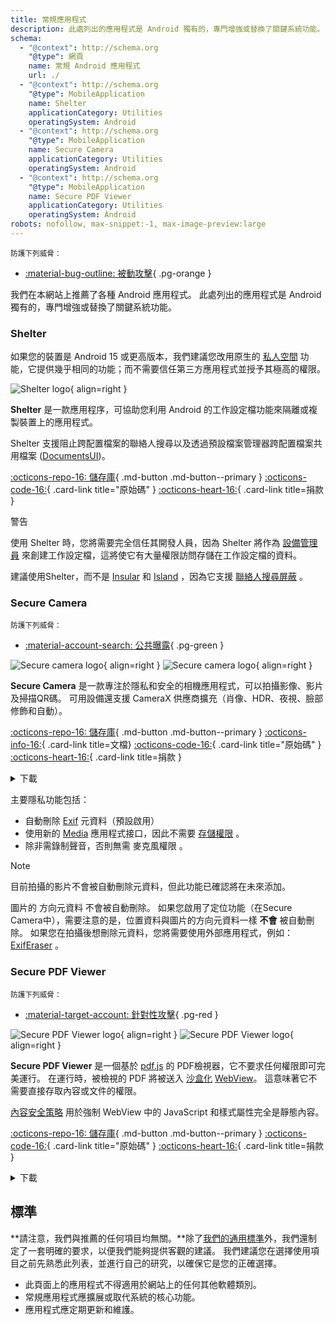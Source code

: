```yaml
---
title: 常規應用程式
description: 此處列出的應用程式是 Android 獨有的，專門增強或替換了關鍵系統功能。
schema:
  - "@context": http://schema.org
    "@type": 網頁
    name: 常規 Android 應用程式
    url: ./
  - "@context": http://schema.org
    "@type": MobileApplication
    name: Shelter
    applicationCategory: Utilities
    operatingSystem: Android
  - "@context": http://schema.org
    "@type": MobileApplication
    name: Secure Camera
    applicationCategory: Utilities
    operatingSystem: Android
  - "@context": http://schema.org
    "@type": MobileApplication
    name: Secure PDF Viewer
    applicationCategory: Utilities
    operatingSystem: Android
robots: nofollow, max-snippet:-1, max-image-preview:large
---
```


<small>防護下列威脅：</small>

- [:material-bug-outline: 被動攻擊](../basics/common-threats.md#security-and-privacy){ .pg-orange }

我們在本網站上推薦了各種 Android 應用程式。 此處列出的應用程式是 Android 獨有的，專門增強或替換了關鍵系統功能。

### Shelter

如果您的裝置是 Android 15 或更高版本，我們建議您改用原生的 [私人空間](../os/android-overview.md#private-space) 功能，它提供幾乎相同的功能；而不需要信任第三方應用程式並授予其極高的權限。

<div class="admonition recommendation" markdown>

![Shelter logo](../assets/img/android/shelter.svg){ align=right }

**Shelter** 是一款應用程序，可協助您利用 Android 的工作設定檔功能來隔離或複製裝置上的應用程式。

Shelter 支援阻止跨配置檔案的聯絡人搜尋以及透過預設檔案管理器跨配置檔案共用檔案 ([DocumentsUI](https://source.android.com/devices/architecture/modular-system/documentsui))。

[:octicons-repo-16: 儲存庫](https://gitea.angry.im/PeterCxy/Shelter#shelter){ .md-button .md-button--primary }
[:octicons-code-16:](https://gitea.angry.im/PeterCxy/Shelter){ .card-link title="原始碼" }
[:octicons-heart-16:](https://patreon.com/PeterCxy){ .card-link title=捐款 }

</div>

<div class="admonition warning" markdown>
<p class="admonition-title">警告</p>

使用 Shelter 時，您將需要完全信任其開發人員，因為 Shelter 將作為 [設備管理員](https://developer.android.com/guide/topics/admin/device-admin) 來創建工作設定檔，這將使它有大量權限訪問存儲在工作設定檔的資料。

</div>

建議使用Shelter，而不是 [Insular](https://secure-system.gitlab.io/Insular) 和 [Island](https://github.com/oasisfeng/island) ，因為它支援 [聯絡人搜尋屏蔽](https://secure-system.gitlab.io/Insular/faq.html) 。

### Secure Camera

<small>防護下列威脅：</small>

- [:material-account-search: 公共曝露](../basics/common-threats.md#limiting-public-information){ .pg-green }

<div class="admonition recommendation" markdown>

![Secure camera logo](../assets/img/android/secure_camera.svg#only-light){ align=right }
![Secure camera logo](../assets/img/android/secure_camera-dark.svg#only-dark){ align=right }

**Secure Camera** 是一款專注於隱私和安全的相機應用程式，可以拍攝影像、影片及掃描QR碼。 可用設備還支援 CameraX 供應商擴充（肖像、HDR、夜視、臉部修飾和自動）。

[:octicons-repo-16: 儲存庫](https://github.com/GrapheneOS/Camera){ .md-button .md-button--primary }
[:octicons-info-16:](https://grapheneos.org/usage#camera){ .card-link title=文檔}
[:octicons-code-16:](https://github.com/GrapheneOS/Camera){ .card-link title="原始碼" }
[:octicons-heart-16:](https://grapheneos.org/donate){ .card-link title=捐款 }

<details class="downloads" markdown>
<summary>下載</summary>

- [:simple-googleplay: Google Play](https://play.google.com/store/apps/details?id=app.grapheneos.camera.play)
- [:simple-github: GitHub](https://github.com/GrapheneOS/Camera/releases)
- [:material-cube-outline: GrapheneOS App Store](https://github.com/GrapheneOS/Apps/releases)

</details>

</div>

主要隱私功能包括：

- 自動刪除 [Exif](https://zh.wikipedia.org/wiki/Exif) 元資料（預設啟用）
- 使用新的 [Media](https://developer.android.com/training/data-storage/shared/media) 應用程式接口，因此不需要 [存儲權限](https://developer.android.com/training/data-storage) 。
- 除非需錄制聲音，否則無需 麥克風權限 。

<div class="admonition note" markdown>
<p class="admonition-title">Note</p>

目前拍攝的影片不會被自動刪除元資料，但此功能已確認將在未來添加。

圖片的 方向元資料 不會被自動刪除。 如果您啟用了定位功能（在Secure Camera中），需要注意的是，位置資料與圖片的方向元資料一樣 **不會** 被自動刪除。 如果您在拍攝後想刪除元資料，您將需要使用外部應用程式，例如： [ExifEraser](../data-redaction.md#exiferaser-android) 。

</div>

### Secure PDF Viewer

<small>防護下列威脅：</small>

- [:material-target-account: 針對性攻擊](../basics/common-threats.md#attacks-against-specific-individuals){ .pg-red }

<div class="admonition recommendation" markdown>

![Secure PDF Viewer logo](../assets/img/android/secure_pdf_viewer.svg#only-light){ align=right }
![Secure PDF Viewer logo](../assets/img/android/secure_pdf_viewer-dark.svg#only-dark){ align=right }

**Secure PDF Viewer** 是一個基於 [pdf.js](https://zh.wikipedia.org/wiki/PDF.js) 的 PDF檢視器，它不要求任何權限即可完美運行。 在運行時，被檢視的 PDF 將被送入 [沙盒化](https://zh.wikipedia.org/wiki/%E6%B2%99%E7%9B%92_\(%E9%9B%BB%E8%85%A6%E5%AE%89%E5%85%A8\)) [WebView](https://developer.android.com/guide/webapps/webview)。 這意味著它不需要直接存取內容或文件的權限。

[內容安全策略](https://zh.wikipedia.org/wiki/%E5%86%85%E5%AE%B9%E5%AE%89%E5%85%A8%E7%AD%96%E7%95%A5) 用於強制 WebView 中的 JavaScript 和樣式屬性完全是靜態內容。

[:octicons-repo-16: 儲存庫](https://github.com/GrapheneOS/PdfViewer){ .md-button .md-button--primary }
[:octicons-code-16:](https://github.com/GrapheneOS/PdfViewer){ .card-link title="原始碼" }
[:octicons-heart-16:](https://grapheneos.org/donate){ .card-link title=捐款 }

<details class="downloads" markdown>
<summary>下載</summary>

- [:simple-googleplay: Google Play](https://play.google.com/store/apps/details?id=app.grapheneos.pdfviewer.play)
- [:simple-github: GitHub](https://github.com/GrapheneOS/PdfViewer/releases)
- [:material-cube-outline: GrapheneOS App Store](https://github.com/GrapheneOS/Apps/releases)

</details>

</div>

## 標準

\*\*請注意，我們與推薦的任何項目均無關。\*\*除了[我們的通用標準](../about/criteria.md)外，我們還制定了一套明確的要求，以便我們能夠提供客觀的建議。 我們建議您在選擇使用項目之前先熟悉此列表，並進行自己的研究，以確保它是您的正確選擇。

- 此頁面上的應用程式不得適用於網站上的任何其他軟體類別。
- 常規應用程式應擴展或取代系統的核心功能。
- 應用程式應定期更新和維護。
